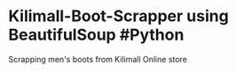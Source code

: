 # Kilimall-Boot-Scrapper using BeautifulSoup #Python
Scrapping men's boots from Kilimall Online store
